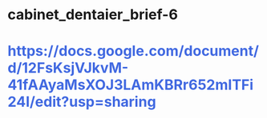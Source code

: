 
# cabinet_dentaier_brief-6

<h1 style='color:royalblue'>https://docs.google.com/document/d/12FsKsjVJkvM-41fAAyaMsXOJ3LAmKBRr652mITFi24I/edit?usp=sharing</h1>
